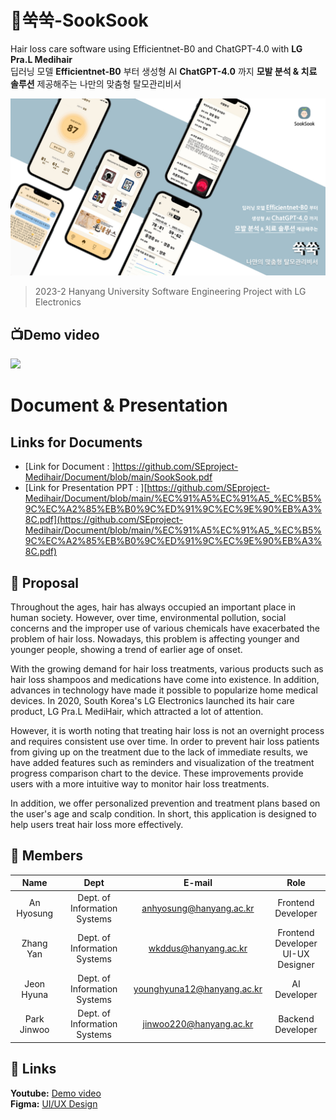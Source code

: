 # 🌱쑥쑥-SookSook
Hair loss care software using Efficientnet-B0 and ChatGPT-4.0 with **LG Pra.L Medihair**  
딥러닝 모델 **Efficientnet-B0** 부터 생성형 AI **ChatGPT-4.0** 까지 **모발 분석 & 치료 솔루션** 제공해주는 나만의 맞춤형 탈모관리비서 


![image](https://github.com/SEproject-Medihair/.github/blob/main/profile/img/SookSook.png)
> 2023-2 Hanyang University Software Engineering Project with LG Electronics 

##  📺Demo video
[![](https://res.cloudinary.com/marcomontalbano/image/upload/v1702221521/video_to_markdown/images/youtube--rNlhr3wNPhc-c05b58ac6eb4c4700831b2b3070cd403.jpg)](https://www.youtube.com/watch?v=rNlhr3wNPhc "")

# Document & Presentation

## Links for Documents

- [Link for Document : ][https://github.com/SEproject-Medihair/Document/blob/main/SookSook.pdf ](https://github.com/SEproject-Medihair/Document/blob/main/SookSook.pdf)
- [Link for Presentation PPT : ][https://github.com/SEproject-Medihair/Document/blob/main/%EC%91%A5%EC%91%A5_%EC%B5%9C%EC%A2%85%EB%B0%9C%ED%91%9C%EC%9E%90%EB%A3%8C.pdf](https://github.com/SEproject-Medihair/Document/blob/main/%EC%91%A5%EC%91%A5_%EC%B5%9C%EC%A2%85%EB%B0%9C%ED%91%9C%EC%9E%90%EB%A3%8C.pdf)

## 📖 Proposal
Throughout the ages, hair has always occupied an important place in human society. However, over time, environmental pollution, social concerns and the improper use of various chemicals have exacerbated the problem of hair loss. Nowadays, this problem is affecting younger and younger people, showing a trend of earlier age of onset.   

With the growing demand for hair loss treatments, various products such as hair loss shampoos and medications have come into existence. In addition, advances in technology have made it possible to popularize home medical devices. In 2020, South Korea's LG Electronics launched its hair care product, LG Pra.L MediHair, which attracted a lot of attention.

However, it is worth noting that treating hair loss is not an overnight process and requires consistent use over time. In order to prevent hair loss patients from giving up on the treatment due to the lack of immediate results, we have added features such as reminders and visualization of the treatment progress comparison chart to the device. These improvements provide users with a more intuitive way to monitor hair loss treatments.   

In addition, we offer personalized prevention and treatment plans based on the user's age and scalp condition. In short, this application is designed to help users treat hair loss more effectively.

## 👥 Members
| Name | Dept | E-mail | Role |
|   :---:    |     :---:      |      :---:      |   :---:   |
|An Hyosung| Dept. of Information Systems| anhyosung@hanyang.ac.kr|Frontend Developer|
|Zhang Yan| Dept. of Information Systems| wkddus@hanyang.ac.kr|Frontend Developer<br>UI-UX Designer|
| Jeon Hyuna| Dept. of Information Systems|younghyuna12@hanyang.ac.kr|AI Developer|
| Park Jinwoo| Dept. of Information Systems|jinwoo220@hanyang.ac.kr|Backend Developer|

## 🔗 Links
**Youtube:** [Demo video](https://youtu.be/rNlhr3wNPhc)  
**Figma:** [UI/UX Design](https://www.figma.com/file/TQvkcv6MngYZaDZarLRHRp/SookSook?type=design&node-id=0%3A1&mode=design&t=dX2A5mWlkP2sPrgB-1)

